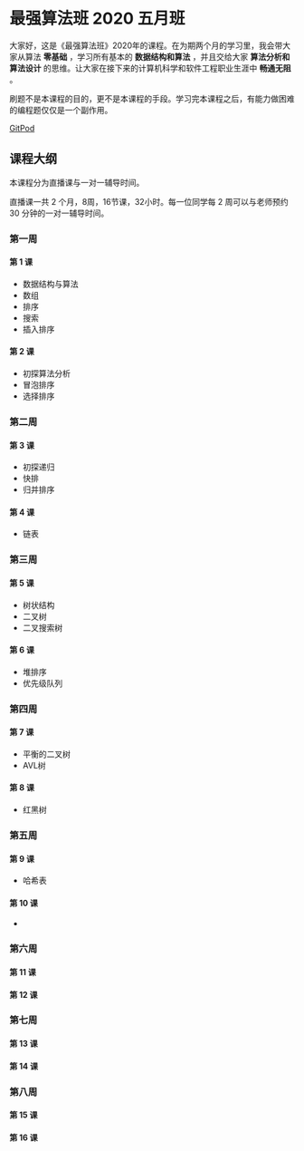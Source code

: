 # 最强算法班 2020 五月班

大家好，这是《最强算法班》2020年的课程。在为期两个月的学习里，我会带大家从算法 __零基础__ ，学习所有基本的 __数据结构和算法__ ，并且交给大家 __算法分析和算法设计__ 的思维。让大家在接下来的计算机科学和软件工程职业生涯中 __畅通无阻__ 。

刷题不是本课程的目的，更不是本课程的手段。学习完本课程之后，有能力做困难的编程题仅仅是一个副作用。

[GitPod](https://f67cdf40-7d34-4b12-a06e-9a5a76967c39.ws-us02.gitpod.io/#/workspace/brutal-algorithm-class)

## 课程大纲
本课程分为直播课与一对一辅导时间。

直播课一共 2 个月，8周，16节课，32小时。每一位同学每 2 周可以与老师预约 30 分钟的一对一辅导时间。

### 第一周
#### 第 1 课
- 数据结构与算法
- 数组
- 排序
- 搜索
- 插入排序

#### 第 2 课
- 初探算法分析
- 冒泡排序
- 选择排序

### 第二周
#### 第 3 课
- 初探递归
- 快排
- 归并排序

#### 第 4 课
- 链表

### 第三周
#### 第 5 课
- 树状结构
- 二叉树
- 二叉搜索树

#### 第 6 课
- 堆排序
- 优先级队列

### 第四周
#### 第 7 课
- 平衡的二叉树
- AVL树

#### 第 8 课
- 红黑树

### 第五周
#### 第 9 课
- 哈希表

#### 第 10 课
- 

### 第六周
#### 第 11 课

#### 第 12 课

### 第七周
#### 第 13 课

#### 第 14 课

### 第八周
#### 第 15 课

#### 第 16 课
